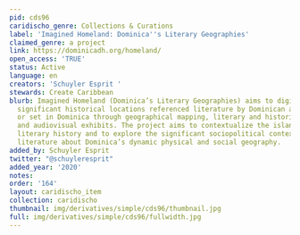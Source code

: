 ```yaml
---
pid: cds96
caridischo_genre: Collections & Curations
label: 'Imagined Homeland: Dominica''s Literary Geographies'
claimed_genre: a project
link: https://dominicadh.org/homeland/
open_access: 'TRUE'
status: Active
language: en
creators: 'Schuyler Esprit '
stewards: Create Caribbean
blurb: Imagined Homeland (Dominica’s Literary Geographies) aims to digitally recreate
  significant historical locations referenced literature by Dominican authors and
  or set in Dominica through geographical mapping, literary and historical analysis
  and audiovisual exhibits. The project aims to contextualize the island’s complex
  literary history and to explore the significant sociopolitical contexts that influenced
  literature about Dominica’s dynamic physical and social geography.
added_by: Schuyler Esprit
twitter: "@schuyleresprit"
added_year: '2020'
notes:
order: '164'
layout: caridischo_item
collection: caridischo
thumbnail: img/derivatives/simple/cds96/thumbnail.jpg
full: img/derivatives/simple/cds96/fullwidth.jpg
---
```

